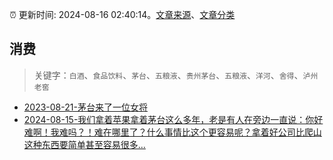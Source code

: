 :alarm_clock: 更新时间: 2024-08-16 02:40:14。[文章来源](/README.md)、[文章分类](/TAGS.md)

## 消费


> 关键字：`白酒`、`食品饮料`、`茅台`、`五粮液`、`贵州茅台`、`五粮液`、`洋河`、`舍得`、`泸州老窖`



- [2023-08-21-茅台来了一位女将](https://www.aicaijing.com.cn/article/18587) 
- [2024-08-15-我们拿着苹果拿着茅台这么多年，老是有人在旁边一直说：你好难啊！我难吗？！难在哪里了？什么事情比这个更容易呢？拿着好公司比爬山这种东西要简单甚至容易很多...](https://xueqiu.com/1247347556/301189112) 

